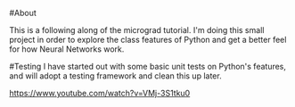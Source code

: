 #About

This is a following along of the micrograd tutorial. I'm doing this small project in order to explore the class features of Python and get a better feel for how Neural Networks work. 

#Testing
I have started out with some basic unit tests on Python's features, and will adopt a testing framework and clean this up later.

https://www.youtube.com/watch?v=VMj-3S1tku0